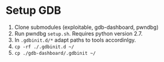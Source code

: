 # Setup GDB
1. Clone submodules (exploitable, gdb-dashboard, pwndbg)
2. Run pwndbg `setup.sh`. Requires python version 2.7.
3. In `.gdbinit.d/*` adapt paths to tools accordinlgy.
4. `cp -rf ./.gdbinit.d ~/`
5. `cp ./gdb-dashboard/.gdbinit ~/`

